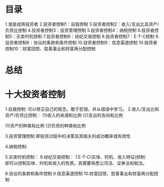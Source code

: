 # 目录
1.谁是成熟投资者
2.投资者控制1：自我控制
3.投资者控制2：收入/支出比及资产/负债比控制
4.投资者控制3：投资管理控制
5.投资者控制4：纳税控制
6.投资者控制5：买卖时机控制
7.投资者控制6：经纪交易控制
8.投资者控制7：E-T-C控制
9.投资者控制8：协议的条款和条件控制
10.投资者控制9：信息渠道控制
10.投资者控制10：财富回馈、慈善事业和财富再分配控制

# 总结
# 十大投资者控制
1.自我控制: 可以修正自己的观念。敢于犯错，并从错误中学习。
2.收入/支出比和资产/负债比控制：
  (1)收入的来源和比例
  (2)支出的去向和比例

  (1)资产的种类和比例
  (2)负债的种类和比例

3.投资管理控制
  即投资过程中的决策及其相关的成功概率或有效性

4.纳税控制:

5.买卖时机控制：
6.经纪交易控制：
7.E-T-C(实体、时机、收入特征)控制:   
  即可以控制实体、时机和收入的性质。其需要熟悉公司法、证券法和税法。
  
8.协议的条款和条件控制
9.信息渠道控制
10.财富回馈、慈善事业和财富再分配控制